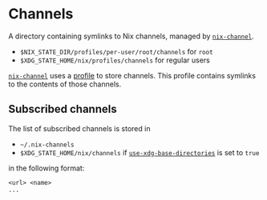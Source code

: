# Channels

A directory containing symlinks to Nix channels, managed by [`nix-channel`].

- `$NIX_STATE_DIR/profiles/per-user/root/channels` for `root`
- `$XDG_STATE_HOME/nix/profiles/channels` for regular users

[`nix-channel`] uses a [profile](@docroot@/command-ref/files/user-profiles.md) to store channels.
This profile contains symlinks to the contents of those channels.

## Subscribed channels

The list of subscribed channels is stored in

- `~/.nix-channels`
- `$XDG_STATE_HOME/nix/channels` if [`use-xdg-base-directories`] is set to `true`

in the following format:

```
<url> <name>
...
```

[`nix-channel`]: @docroot@/command-ref/nix-channel.md
[`use-xdg-base-directories`]: @docroot@/command-ref/conf-file.md#conf-use-xdg-base-directories

